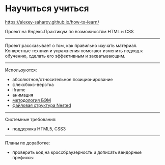 # Научиться учиться

https://alexey-saharov.github.io/how-to-learn/

Проект на Яндекс.Практикум по возможностям HTML и CSS

****

Проект рассказывает о том, как правильно изучать материал. Конкретные техники и упражнения помогают изменить подход к обучению, сделать его эффективным и захватывающим.

****

Используются:
* абсолютное/относительное позиционирование
* флексбокс-верстка
* iframe
* анимация
* [методология БЭМ](https://ru.bem.info/)
* [файловая структура Nested](https://ru.bem.info/methodology/filestructure/#nested)

****

Системные требования:
* поддержка HTML5, CSS3

****

Планы по доработке:
* проверить код на кроссбраузерность и дописать вендорные префиксы

